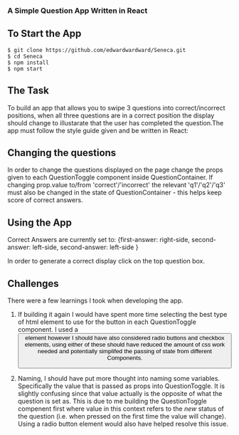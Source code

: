 ### A Simple Question App Written in React

## To Start the App

```
$ git clone https://github.com/edwardwardward/Seneca.git
$ cd Seneca
$ npm install
$ npm start
```

## The Task

To build an app that allows you to swipe 3 questions into correct/incorrect positions, when all three questions are in a correct position the display should change to illustarate that the user has completed the question.The app must follow the style guide given and be written in React:

## Changing the questions

In order to change the questions displayed on the page change the props given to each QuestionToggle component inside QuestionContainer. If changing prop.value to/from 'correct'/'incorrect' the relevant 'q1'/'q2'/'q3' must also be changed in the state of QuestionContainer - this helps keep score of correct answers.   

## Using the App

Correct Answers are currently set to: {first-answer: right-side,
                                       second-answer: left-side,
                                       second-answer: left-side
                                      }
                                      

In order to generate a correct display click on the top question box. 

## Challenges 

There were a few learnings I took when developing the app. 

1. If building it again I would have spent more time selecting the best type of html element to use for the button in each QuestionToggle component. I used a <button> element however I should have also considered radio buttons and checkbox elements, using either of these should have reduced the amount of css work needed and potentially simplifed the passing of state from different Components.

2. Naming, I should have put more thought into naming some variables. Specifically the value that is passed as props into QuestionToggle. It is slightly confusing since that value actually is the opposite of what the question is set as. This is due to me building the QuestionToggle compenent first where value in this context refers to the *new* status of the question (i.e. when pressed on the first time the value will change). Using a radio button element would also have helped resolve this issue.  
